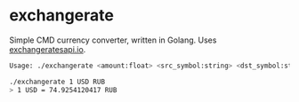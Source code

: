 # exchangerate
Simple CMD currency converter, written in Golang. Uses [exchangeratesapi.io](https://exchangeratesapi.io/).

```bash
Usage: ./exchangerate <amount:float> <src_symbol:string> <dst_symbol:string>

./exchangerate 1 USD RUB
> 1 USD = 74.9254120417 RUB
```
